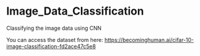 # Image_Data_Classification
Classifying the image data using CNN

You can access the dataset from here: https://becominghuman.ai/cifar-10-image-classification-fd2ace47c5e8
